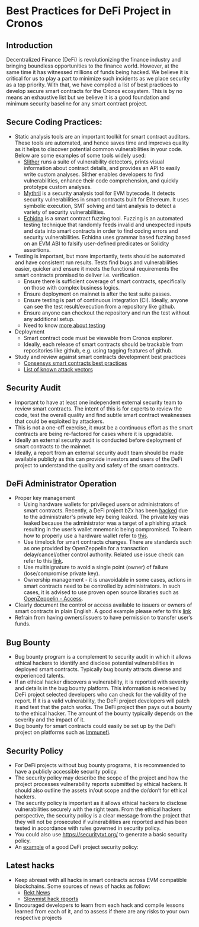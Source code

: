# Best Practices for DeFi Project in Cronos

## Introduction

Decentralized Finance (DeFi) is revolutionizing the finance industry and bringing boundless opportunities to the finance world. However, at the same time it has witnessed millions of funds being hacked. We believe it is critical for us to play a part to minimize such incidents as we place security as a top priority. With that, we have compiled a list of best practices to develop secure smart contracts for the Cronos ecosystem. This is by no means an exhaustive list but we believe it is a good foundation and minimum security baseline for any smart contract project.

## Secure Coding Practices:

* Static analysis tools are an important toolkit for smart contract auditors. These tools are automated, and hence saves time and improves quality as it helps to discover potential common vulnerabilities in your code. Below are some examples of some tools widely used:
  * [Slither](https://github.com/crytic/slither) runs a suite of vulnerability detectors, prints visual information about contract details, and provides an API to easily write custom analyses. Slither enables developers to find vulnerabilities, enhance their code comprehension, and quickly prototype custom analyses.
  * [Mythril](https://github.com/ConsenSys/mythril) is a security analysis tool for EVM bytecode. It detects security vulnerabilities in smart contracts built for Ethereum. It uses symbolic execution, SMT solving and taint analysis to detect a variety of security vulnerabilities.
  * [Echidna](https://github.com/crytic/echidna) is a smart contract fuzzing tool. Fuzzing is an automated testing technique that randomly feeds invalid and unexpected inputs and data into smart contracts in order to find coding errors and security vulnerabilities. Echidna uses grammar based fuzzing based on an EVM ABI to falsify user-defined predicates or Solidity assertions.
* Testing is important, but more importantly, tests should be automated and have consistent run results. Tests find bugs and vulnerabilities easier, quicker and ensure it meets the functional requirements the smart contracts promised to deliver i.e. verification.
  * Ensure there is sufficient coverage of smart contracts, specifically on those with complex business logics.
  * Ensure deployment on mainnet is after the test suite passes.
  * Ensure testing is part of continuous integration (CI). Ideally, anyone can see the test result/execution from a repository like github.
  * Ensure anyone can checkout the repository and run the test without any additional setup.
  * Need to know [more about testing](https://guidelines.secureth.org/development/testing)
* Deployment
  * Smart contract code must be viewable from Cronos explorer.
  * Ideally, each release of smart contracts should be trackable from repositories like github, e.g. using tagging features of github.
* Study and review against smart contracts development best practices
  * [Consensys smart contracts best practices](https://consensys.github.io/smart-contract-best-practices/recommendations)
  * [List of known attack vectors](https://blog.sigmaprime.io/solidity-security.html)

## Security Audit

* Important to have at least one independent external security team to review smart contracts. The intent of this is for experts to review the code, test the overall quality and find subtle smart contract weaknesses that could be exploited by attackers.
* This is not a one-off exercise, it must be a continuous effort as the smart contracts are being re-factored for cases where it is upgradable.
* Ideally an external security audit is conducted before deployment of smart contracts to the mainnet.
* Ideally, a report from an external security audit team should be made available publicly as this can provide investors and users of the DeFi project to understand the quality and safety of the smart contracts.

## DeFi Administrator Operation

* Proper key management
  * Using hardware wallets for privileged users or administrators of smart contracts. Recently, a DeFi project bZx has been [hacked](https://bzx.network/blog/prelminary-post-mortem) due to the administrator's private key being leaked. The private key was leaked because the administrator was a target of a phishing attack resulting in the user’s wallet mnemonic being compromised. To learn how to properly use a hardware wallet refer to [this](https://blog.trailofbits.com/2018/11/27/10-rules-for-the-secure-use-of-cryptocurrency-hardware-wallets/).
  * Use timelock for smart contracts changes. There are standards such as one provided by OpenZeppelin for a transaction delay/cancel/other control authority. Related use issue check can refer to this [link](https://forum.openzeppelin.com/t/timelockcontroller-vulnerability-post-mortem/14958).
  * Use multisignature to avoid a single point (owner) of failure (lose/compromise private key).
  * Ownership management - it is unavoidable in some cases, actions in smart contracts need to be controlled by administrators. In such cases, it is advised to use proven open source libraries such as [OpenZeppelin - Access](https://github.com/OpenZeppelin/openzeppelin-contracts/tree/master/contracts/access).
* Clearly document the control or access available to issuers or owners of smart contracts in plain English. A good example please refer to this [link](https://guidelines.secureth.org/access-controls/access-controls-section/example-access-controls-doc)
* Refrain from having owners/issuers to have permission to transfer user’s funds.

## Bug Bounty

* Bug bounty program is a complement to security audit in which it allows ethical hackers to identify and disclose potential vulnerabilities in deployed smart contracts. Typically bug bounty attracts diverse and experienced talents.
* If an ethical hacker discovers a vulnerability, it is reported with severity and details in the bug bounty platform. This information is received by DeFi project selected developers who can check for the validity of the report. If it is a valid vulnerability, the DeFi project developers will patch it and test that the patch works. The DeFi project then pays out a bounty to the ethical hacker. The amount of the bounty typically depends on the severity and the impact of it.
* Bug bounty for smart contracts could easily be set up by the DeFi project on platforms such as [Immunefi](https://immunefi.com/).

## Security Policy

* For DeFi projects without bug bounty programs, it is recommended to have a publicly accessible security policy.
* The security policy may describe the scope of the project and how the project processes vulnerability reports submitted by ethical hackers. It should also outline the assets in/out scope and the do/don’t for ethical hackers.
* The security policy is important as it allows ethical hackers to disclose vulnerabilities securely with the right team. From the ethical hackers perspective, the security policy is a clear message from the project that they will not be prosecuted if vulnerabilities are reported and has been tested in accordance with rules governed in security policy.
* You could also use https://securitytxt.org/ to generate a basic security policy.
* An [example](https://github.com/yearn/yearn-security/blob/master/SECURITY.md) of a good DeFi project security policy:

## Latest hacks

* Keep abreast with all hacks in smart contracts across EVM compatible blockchains. Some sources of news of hacks as follow:
  * [Rekt News](https://rekt.news/)
  * [Slowmist hack reports](https://hacked.slowmist.io)
* Encouraged developers to learn from each hack and compile lessons learned from each of it, and to assess if there are any risks to your own respective projects
